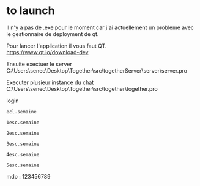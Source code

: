 
# to launch
Il n'y a pas de .exe pour le moment car j'ai actuellement un probleme avec le gestionnaire de deployment de qt.

Pour lancer l'application il vous faut QT.  
    https://www.qt.io/download-dev

Ensuite exectuer le server 
C:\Users\senec\Desktop\Together\src\togetherServer\server\server.pro


Executer plusieur instance du chat 
C:\Users\senec\Desktop\Together\src\together\together.pro

login

    ecl.semaine

    1esc.semaine

    2esc.semaine

    3esc.semaine

    4esc.semaine

    5esc.semaine

mdp : 123456789